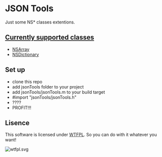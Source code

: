 # JSON Tools #

Just some NS* classes extentions.

## [Currently supported classes](https://bitbucket.org/SR3u/json-tools/wiki/Classes) ##

* [NSArray](https://bitbucket.org/SR3u/json-tools/wiki/NSArray(jsonTools)%20methods)
* [NSDictionary](https://bitbucket.org/SR3u/json-tools/wiki/NSDictionary(jsonTools)%20methods)

## Set up ##

* clone this repo
* add jsonTools folder to your project
* add jsonTools/jsonTools.m to your build target
* \#import "jsonTools/jsonTools.h"
* ????
* PROFIT!!!

## Lisence ##

This software is licensed under [WTFPL](http://www.wtfpl.net/about/). So you can do with it whatever you want!

![wtfpl.svg](http://www.wtfpl.net/wp-content/uploads/2012/12/wtfpl.svg)